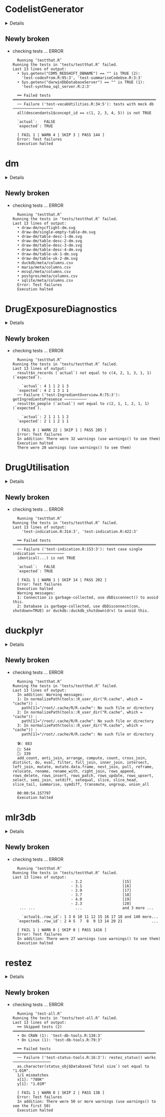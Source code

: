 # CodelistGenerator

<details>

* Version: 1.7.0
* GitHub: NA
* Source code: https://github.com/cran/CodelistGenerator
* Date/Publication: 2023-08-16 08:42:32 UTC
* Number of recursive dependencies: 117

Run `revdepcheck::cloud_details(, "CodelistGenerator")` for more info

</details>

## Newly broken

*   checking tests ... ERROR
    ```
      Running ‘testthat.R’
    Running the tests in ‘tests/testthat.R’ failed.
    Last 13 lines of output:
      • Sys.getenv("CDM5_REDSHIFT_DBNAME") == "" is TRUE (2):
        'test-codesFrom.R:95:3', 'test-summariseCodeUse.R:3:3'
      • Sys.getenv("darwinDbDatabaseServer") == "" is TRUE (1):
        'test-synthea_sql_server.R:2:3'
      
      ══ Failed tests ════════════════════════════════════════════════════════════════
      ── Failure ('test-vocabUtilities.R:34:5'): tests with mock db ──────────────────
      all(descendants1$concept_id == c(1, 2, 3, 4, 5)) is not TRUE
      
      `actual`:   FALSE
      `expected`: TRUE 
      
      [ FAIL 1 | WARN 4 | SKIP 3 | PASS 144 ]
      Error: Test failures
      Execution halted
    ```

# dm

<details>

* Version: 1.0.6
* GitHub: https://github.com/cynkra/dm
* Source code: https://github.com/cran/dm
* Date/Publication: 2023-07-21 13:30:02 UTC
* Number of recursive dependencies: 137

Run `revdepcheck::cloud_details(, "dm")` for more info

</details>

## Newly broken

*   checking tests ... ERROR
    ```
      Running ‘testthat.R’
    Running the tests in ‘tests/testthat.R’ failed.
    Last 13 lines of output:
      • draw-dm/nycflight-dm.svg
      • draw-dm/single-empty-table-dm.svg
      • draw-dm/table-desc-1-dm.svg
      • draw-dm/table-desc-2-dm.svg
      • draw-dm/table-desc-3-dm.svg
      • draw-dm/table-desc-4-dm.svg
      • draw-dm/table-uk-1-dm.svg
      • draw-dm/table-uk-2-dm.svg
      • duckdb/meta/columns.csv
      • maria/meta/columns.csv
      • mssql/meta/columns.csv
      • postgres/meta/columns.csv
      • sqlite/meta/columns.csv
      Error: Test failures
      Execution halted
    ```

# DrugExposureDiagnostics

<details>

* Version: 0.4.6
* GitHub: NA
* Source code: https://github.com/cran/DrugExposureDiagnostics
* Date/Publication: 2023-08-16 14:34:35 UTC
* Number of recursive dependencies: 132

Run `revdepcheck::cloud_details(, "DrugExposureDiagnostics")` for more info

</details>

## Newly broken

*   checking tests ... ERROR
    ```
      Running ‘testthat.R’
    Running the tests in ‘tests/testthat.R’ failed.
    Last 13 lines of output:
      result$n_records (`actual`) not equal to c(4, 2, 1, 3, 1, 1) (`expected`).
      
        `actual`: 4 1 1 2 1 3
      `expected`: 4 2 1 3 1 1
      ── Failure ('test-IngredientOverview.R:75:3'): getIngredientsPresence ──────────
      result$n_people (`actual`) not equal to c(2, 1, 1, 2, 1, 1) (`expected`).
      
        `actual`: 2 1 1 1 1 2
      `expected`: 2 1 1 2 1 1
      
      [ FAIL 8 | WARN 22 | SKIP 1 | PASS 285 ]
      Error: Test failures
      In addition: There were 32 warnings (use warnings() to see them)
      Execution halted
      There were 20 warnings (use warnings() to see them)
    ```

# DrugUtilisation

<details>

* Version: 0.3.3
* GitHub: NA
* Source code: https://github.com/cran/DrugUtilisation
* Date/Publication: 2023-09-25 21:40:02 UTC
* Number of recursive dependencies: 136

Run `revdepcheck::cloud_details(, "DrugUtilisation")` for more info

</details>

## Newly broken

*   checking tests ... ERROR
    ```
      Running ‘testthat.R’
    Running the tests in ‘tests/testthat.R’ failed.
    Last 13 lines of output:
        'test-indication.R:314:3', 'test-indication.R:422:3'
      
      ══ Failed tests ════════════════════════════════════════════════════════════════
      ── Failure ('test-indication.R:153:3'): test case single indication ────────────
      identical(...) is not TRUE
      
      `actual`:   FALSE
      `expected`: TRUE 
      
      [ FAIL 1 | WARN 1 | SKIP 14 | PASS 202 ]
      Error: Test failures
      Execution halted
      Warning messages:
      1: Connection is garbage-collected, use dbDisconnect() to avoid this. 
      2: Database is garbage-collected, use dbDisconnect(con, shutdown=TRUE) or duckdb::duckdb_shutdown(drv) to avoid this. 
    ```

# duckplyr

<details>

* Version: 0.2.1
* GitHub: https://github.com/duckdblabs/duckplyr
* Source code: https://github.com/cran/duckplyr
* Date/Publication: 2023-09-17 11:20:03 UTC
* Number of recursive dependencies: 91

Run `revdepcheck::cloud_details(, "duckplyr")` for more info

</details>

## Newly broken

*   checking tests ... ERROR
    ```
      Running ‘testthat.R’
    Running the tests in ‘tests/testthat.R’ failed.
    Last 13 lines of output:
      In addition: Warning messages:
      1: In normalizePath(tools::R_user_dir("R.cache", which = "cache")) :
        path[1]="/root/.cache/R/R.cache": No such file or directory
      2: In normalizePath(tools::R_user_dir("R.cache", which = "cache")) :
        path[1]="/root/.cache/R/R.cache": No such file or directory
      3: In normalizePath(tools::R_user_dir("R.cache", which = "cache")) :
        path[1]="/root/.cache/R/R.cache": No such file or directory
      
      🛠: 883
      🔨: 544
      🦆: 339
      add_count, anti_join, arrange, compute, count, cross_join, distinct, do, eval, filter, full_join, inner_join, intersect, left_join, mutate, mutate.data.frame, nest_join, pull, reframe, relocate, rename, rename_with, right_join, rows_append, rows_delete, rows_insert, rows_patch, rows_update, rows_upsert, select, semi_join, setdiff, setequal, slice, slice_head, slice_tail, summarise, symdiff, transmute, ungroup, union_all
      
      00:00:54.157797
      Execution halted
    ```

# mlr3db

<details>

* Version: 0.5.0
* GitHub: https://github.com/mlr-org/mlr3db
* Source code: https://github.com/cran/mlr3db
* Date/Publication: 2022-08-08 10:10:02 UTC
* Number of recursive dependencies: 71

Run `revdepcheck::cloud_details(, "mlr3db")` for more info

</details>

## Newly broken

*   checking tests ... ERROR
    ```
      Running ‘testthat.R’
    Running the tests in ‘tests/testthat.R’ failed.
    Last 13 lines of output:
                              - 3.2                  [15]          
                              - 3.1                  [16]          
                              - 2.9                  [17]          
                              - 3.7                  [18]          
                              - 4.0                  [19]          
                              - 2.3                  [20]          
       ... ...                  ...                  and 3 more ...
      
        `actual$..row_id`: 1 3 6 10 11 12 15 16 17 18 and 140 more...
      `expected$..row_id`: 2 4 5  7  8  9 13 14 20 21             ...
      
      [ FAIL 1 | WARN 0 | SKIP 0 | PASS 1416 ]
      Error: Test failures
      In addition: There were 27 warnings (use warnings() to see them)
      Execution halted
    ```

# restez

<details>

* Version: 2.1.3
* GitHub: https://github.com/ropensci/restez
* Source code: https://github.com/cran/restez
* Date/Publication: 2022-11-11 07:20:10 UTC
* Number of recursive dependencies: 71

Run `revdepcheck::cloud_details(, "restez")` for more info

</details>

## Newly broken

*   checking tests ... ERROR
    ```
      Running ‘test-all.R’
    Running the tests in ‘tests/test-all.R’ failed.
    Last 13 lines of output:
      ══ Skipped tests (2) ═══════════════════════════════════════════════════════════
      • On CRAN (1): 'test-db-tools.R:138:3'
      • On Linux (1): 'test-db-tools.R:79:3'
      
      ══ Failed tests ════════════════════════════════════════════════════════════════
      ── Failure ('test-status-tools.R:16:3'): restez_status() works ─────────────────
      as.character(status_obj$Database$`Total size`) not equal to "1.01M".
      1/1 mismatches
      x[1]: "780K"
      y[1]: "1.01M"
      
      [ FAIL 1 | WARN 0 | SKIP 2 | PASS 138 ]
      Error: Test failures
      In addition: There were 50 or more warnings (use warnings() to see the first 50)
      Execution halted
    ```

